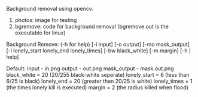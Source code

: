 Background removal using opencv.

1. photos: image for testing
2. bgremove: code for background removal
(bgremove.out is the executable for linux)

Background Remove: (-h for help) 
[-i input] [-o output] [-mo mask_output]
[-l lonely_start lonely_end lonely_times]
[-bw black_white] [-m margin] [-h | help]

Default:
input - in.png
output - out.png
mask_output - mask.out.png
black_white = 20 (20/255 black-white seperate)
lonely_start = 6 (less than 6/25 is black)
lonely_end = 20 (greater than 20/25 is white)
lonely_times = 1 (the times lonely kill is executed)
margin = 2 (the radius killed when flood)